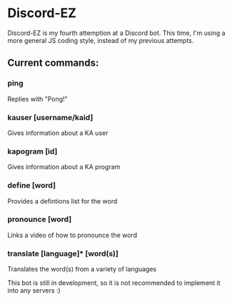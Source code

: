 # Discord-EZ

Discord-EZ is my fourth attemption at a Discord bot. This time, I'm using a more general JS coding style, instead of my previous attempts. 

## Current commands:

### ping

Replies with "Pong!"

### kauser [username/kaid]

Gives information about a KA user

### kapogram [id]

Gives information about a KA program

### define [word]

Provides a defintions list for the word

### pronounce [word]

Links a video of how to pronounce the word

### translate [language]* [word(s)]

Translates the word(s) from a variety of languages


This bot is still in development, so it is not recommended to implement it into any servers :)